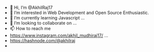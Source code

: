 - 👋 Hi, I’m @AkhilRaj17
- 👀 I’m interested in Web Development and Open Source Enthusiastic.
- 🌱 I’m currently learning Javascript ...
- 💞️ I’m looking to collaborate on ...
- 📫 How to reach me
-  https://www.instagram.com/akhil_mudhiraj17/ ...
-  https://hashnode.com/@akhilraj
-  

<!---
AkhilRaj17/AkhilRaj17 is a ✨ special ✨ repository because its `README.md` (this file) appears on your GitHub profile.
You can click the Preview link to take a look at your changes.
--->
